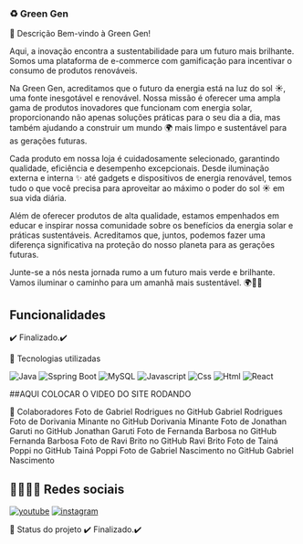 ### ♻️  Green Gen
📝 Descrição
Bem-vindo à Green Gen!

Aqui, a inovação encontra a sustentabilidade para um futuro mais brilhante. Somos uma plataforma de e-commerce com gamificação para incentivar o consumo de produtos renováveis.

Na Green Gen, acreditamos que o futuro da energia está na luz do sol ☀️, uma fonte inesgotável e renovável. Nossa missão é oferecer uma ampla gama de produtos inovadores que funcionam com energia solar, proporcionando não apenas soluções práticas para o seu dia a dia, mas também ajudando a construir um mundo 🌍 mais limpo e sustentável para as gerações futuras.

Cada produto em nossa loja é cuidadosamente selecionado, garantindo qualidade, eficiência e desempenho excepcionais. Desde iluminação externa e interna ✨ até gadgets e dispositivos de energia renovável, temos tudo o que você precisa para aproveitar ao máximo o poder do sol ☀️ em sua vida diária.

Além de oferecer produtos de alta qualidade, estamos empenhados em educar e inspirar nossa comunidade sobre os benefícios da energia solar e práticas sustentáveis. Acreditamos que, juntos, podemos fazer uma diferença significativa na proteção do nosso planeta para as gerações futuras.

Junte-se a nós nesta jornada rumo a um futuro mais verde e brilhante. Vamos iluminar o caminho para um amanhã mais sustentável. 🌍🌱✨



 ##   Funcionalidades
✔️ Finalizado.✔️

🔧 Tecnologias utilizadas

![Java](https://img.shields.io/badge/Java-ED8B00?style=for-the-badge&logo=openjdk&logoColor=white) 
![Sspring Boot](https://img.shields.io/badge/Spring-6DB33F?style=for-the-badge&logo=spring&logoColor=white)
![MySQL](https://img.shields.io/badge/MySQL-00000F?style=for-the-badge&logo=mysql&logoColor=white)
![Javascript](https://img.shields.io/badge/JavaScript-F7DF1E?style=for-the-badge&logo=javascript&logoColor=black)
![Css](	https://img.shields.io/badge/CSS3-1572B6?style=for-the-badge&logo=css3&logoColor=white)
![Html]( https://img.shields.io/badge/HTML5-E34F26?style=for-the-badge&logo=html5&logoColor=white)
![React](https://img.shields.io/badge/React-20232A?style=for-the-badge&logo=react&logoColor=61DAFB)


##AQUI COLOCAR O VIDEO DO SITE RODANDO




🤝 Colaboradores
Foto de Gabriel Rodrigues no GitHub
Gabriel Rodrigues	Foto de Dorivania Minante no GitHub
Dorivania Minante	Foto de Jonathan Garuti no GitHub
Jonathan Garuti	Foto de Fernanda Barbosa no GitHub
Fernanda Barbosa	Foto de Ravi Brito no GitHub
Ravi Brito	Foto de Tainá Poppi no GitHub
Tainá Poppi	Foto de Gabriel Nascimento no GitHub
Gabriel Nascimento

## 👩‍💻👨‍💻 Redes sociais

[![youtube](https://img.shields.io/badge/YouTube-FF0000?style=for-the-badge&logo=youtube&logoColor=white)](https://www.youtube.com/@greengen72)
[![instagram](https://img.shields.io/badge/Instagram-E4405F?style=for-the-badge&logo=instagram&logoColor=white)](https://www.instagram.com/greengen.72/?next=%2F)

🎯 Status do projeto
✔️ Finalizado.✔️
